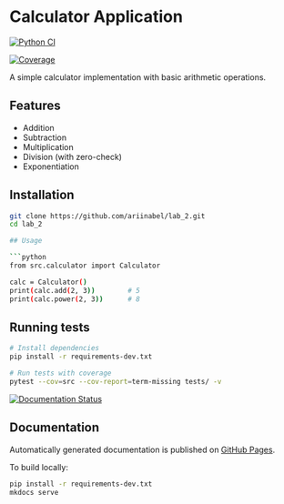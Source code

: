 # Calculator Application

[![Python CI](https://github.com/ariinabel/lab_2/actions/workflows/python.yml/badge.svg)](https://github.com/ariinabel/lab_2/actions)

[![Coverage](https://img.shields.io/badge/coverage-100%25-brightgreen)](https://github.com/ariinabel/lab_2/actions)

A simple calculator implementation with basic arithmetic operations.

## Features
- Addition
- Subtraction
- Multiplication
- Division (with zero-check)
- Exponentiation

## Installation
```bash
git clone https://github.com/ariinabel/lab_2.git
cd lab_2

## Usage

```python
from src.calculator import Calculator

calc = Calculator()
print(calc.add(2, 3))        # 5
print(calc.power(2, 3))      # 8
```

## Running tests

```bash
# Install dependencies
pip install -r requirements-dev.txt

# Run tests with coverage
pytest --cov=src --cov-report=term-missing tests/ -v
```

[![Documentation Status](https://github.com/ariinabel/lab_2/actions/workflows/docs.yml/badge.svg)](https://ariinabel.github.io/lab_2/)

## Documentation
Automatically generated documentation is published on [GitHub Pages](https://ariinabel.github.io/lab_2/).

To build locally:
```bash
pip install -r requirements-dev.txt
mkdocs serve
